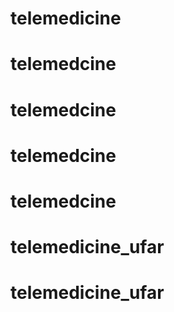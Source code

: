 # telemedicine
# telemedcine
# telemedcine
# telemedcine
# telemedcine
# telemedicine_ufar
# telemedicine_ufar
